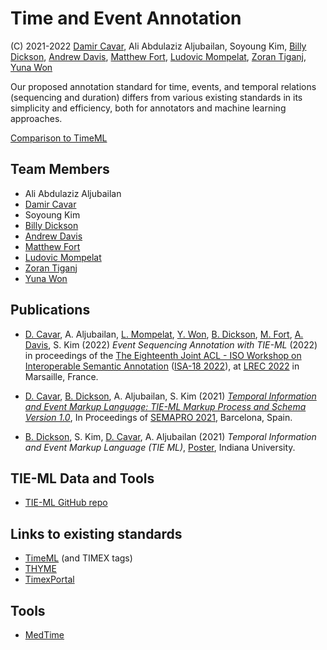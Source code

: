 # Time and Event Annotation

(C) 2021-2022 [Damir Cavar], Ali Abdulaziz Aljubailan, Soyoung Kim, [Billy Dickson], [Andrew Davis], [Matthew Fort], [Ludovic Mompelat], [Zoran Tiganj], [Yuna Won]



Our proposed annotation standard for time, events, and temporal relations (sequencing and duration) differs from various existing standards in its simplicity and efficiency, both for annotators and machine learning approaches.

[Comparison to TimeML](tieml.md)


## Team Members

- Ali Abdulaziz Aljubailan
- [Damir Cavar]
- Soyoung Kim
- [Billy Dickson]
- [Andrew Davis]
- [Matthew Fort]
- [Ludovic Mompelat]
- [Zoran Tiganj]
- [Yuna Won]


## Publications

- [D. Cavar], A. Aljubailan, [L. Mompelat], [Y. Won], [B. Dickson], [M. Fort], [A. Davis], S. Kim (2022) *Event Sequencing Annotation with TIE-ML* (2022) in proceedings of the [The Eighteenth Joint ACL - ISO Workshop on Interoperable Semantic Annotation](https://sigsem.uvt.nl/isa18/) ([ISA-18 2022](https://sigsem.uvt.nl/isa18/)), at [LREC 2022](https://lrec2022.lrec-conf.org/en/) in Marsaille, France.

- [D. Cavar], [B. Dickson], A. Aljubailan, S. Kim (2021) *[Temporal Information and Event Markup Language: TIE-ML Markup Process and Schema Version 1.0](https://arxiv.org/abs/2109.13892)*, In Proceedings of [SEMAPRO 2021](https://www.iaria.org/conferences2021/SEMAPRO21.html), Barcelona, Spain.

- [B. Dickson], S. Kim, [D. Cavar], A. Aljubailan (2021) *Temporal Information and Event Markup Language (TIE
ML)*, [Poster](TIEML_Poster_8_27.pdf), Indiana University.



## TIE-ML Data and Tools

- [TIE-ML GitHub repo](https://github.com/dcavar/tieml)


## Links to existing standards

- [TimeML](https://en.wikipedia.org/wiki/TimeML) (and TIMEX tags)
- [THYME](https://clear.colorado.edu/TemporalWiki/index.php/Main_Page)
- [TimexPortal](http://timexportal.wikidot.com/start)


## Tools

- [MedTime](https://github.com/OHNLP/MedTime)



[Damir Cavar]: https://www.linkedin.com/in/damircavar/ "Damir Cavar"
[D. Cavar]: https://www.linkedin.com/in/damircavar/ "Damir Cavar"
[Billy Dickson]: https://www.linkedin.com/in/billy-dickson/ "Billy G. Dickson"
[B. Dickson]: https://www.linkedin.com/in/billy-dickson/ "Billy G. Dickson"
[Andrew Davis]: https://www.linkedin.com/in/adavis94/ "Andrew Davis"
[A. Davis]: https://www.linkedin.com/in/adavis94/ "Andrew Davis"
[Matthew Fort]: https://www.linkedin.com/in/matthew-fort-07b802236/ "Matthew Fort"
[M. Fort]: https://www.linkedin.com/in/matthew-fort-07b802236/ "Matthew Fort"
[Ludovic Mompelat]: https://www.linkedin.com/in/ludovic-mompelat-8a1960b8/ "Ludovic Mompelat"
[L. Mompelat]: https://www.linkedin.com/in/ludovic-mompelat-8a1960b8/ "Ludovic Mompelat"
[Zoran Tiganj]: https://homes.luddy.indiana.edu/ztiganj/ "Zoran Tiganj"
[Z. Tiganj]: https://homes.luddy.indiana.edu/ztiganj/ "Zoran Tiganj"
[Yuna Won]: http://www.yunawon.net "Yuna Won"
[Y. Won]: http://www.yunawon.net "Yuna Won"
